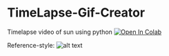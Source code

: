 # TimeLapse-Gif-Creator
Timelapse video of sun using python
[![Open In Colab](https://colab.research.google.com/assets/colab-badge.svg)](https://github.com/FaizAlam/TimeLapse-Gif-Creator/blob/main/Timelapse_project.ipynb)

Reference-style: 
![alt text][example]

[example]: https://github.com/chinmaychahar/TimeLapse-Gif-Creator/blob/main/example/ezgif.com-gif-maker.gif
